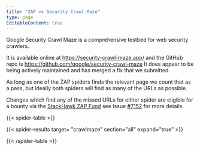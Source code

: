 ```yaml
---
title: "ZAP vs Security Crawl Maze"
type: page
EditableContent: true
---
```

Google Security Crawl Maze is a comprehensive testbed for web security crawlers. 

It is available online at https://security-crawl-maze.app/ and the GitHub repo is https://github.com/google/security-crawl-maze
It does appear to be being actively maintained and has merged a fix that we submitted. 

As long as one of the ZAP spiders finds the relevant page we count that as a pass, but ideally both spiders will find as many of the URLs as possible.

Changes which find any of the missed URLs for either spider are eligible for a bounty via the [StackHawk ZAP Fund](https://www.stackhawk.com/zap-fund/) 
see Issue [#7152](https://github.com/zaproxy/zaproxy/issues/7152) for more details.

{{< spider-table >}}

  {{< spider-results target= "crawlmaze" section="all" expand="true" >}}

{{< /spider-table >}}
